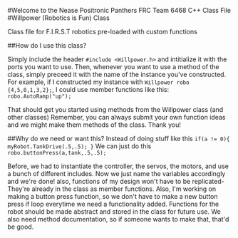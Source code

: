 #Welcome to the Nease Positronic Panthers FRC Team 6468 C++ Class File
#Willpower (Robotics is Fun) Class

Class file for F.I.R.S.T robotics pre-loaded with custom functions

##How do I use this class?

  Simply include the header `#include <Willpower.h>` and intitialize it with the ports you want to use.
  Then, whenever you want to use a method of the class, simply preceed it with the name of the instance
  you've constructed. For example, if I constructed my instance with `Willpower robo {4,5,0,1,3,2};`, I could
  use member functions like this: `robo.AutoRamp("up");` 
  
  That should get you started using methods from the Willpower class (and other classes) 
  Remember, you can always submit your own function ideas and we might make them methods of
  the class. Thank you!

##Why do we need or want this?
  Instead of doing stuff like this 
  `if(a != 0){
        myRobot.TankDrive(.5,.5);
     }`
   We can just do this
   `robo.buttonPress(a,tank,.5,.5);`
   
  Before, we had to instantiate the controller, the servos, the motors, and use a bunch of different includes. Now we just name the     variables accordingly and we're done! also, functions of my design won't have to be replicated- They're already in the class as member     functions. Also, I'm working on making a button press function, so we don't have to make a new button press if loop everytime we need a   functionality added. Functions for the robot should be made abstract and stored in the class for future use. We also need method documentation, so if someone wants to make that, that'd be good.
